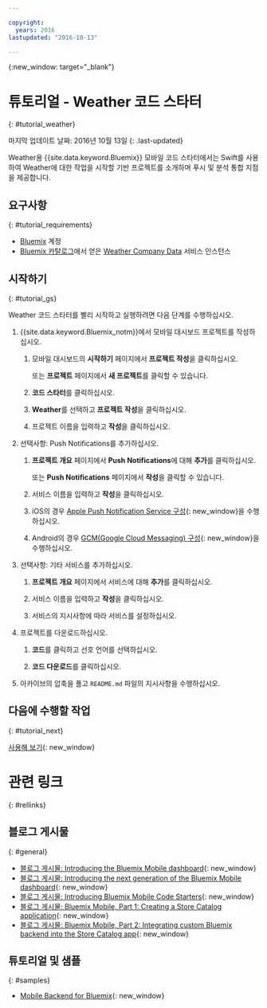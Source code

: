 ```yaml
---

copyright:
  years: 2016
lastupdated: "2016-10-13"

---
```

{:new_window: target="_blank"}

# 튜토리얼 - Weather 코드 스타터
{: #tutorial_weather}

마지막 업데이트 날짜: 2016년 10월 13일
{: .last-updated}

Weather용 {{site.data.keyword.Bluemix}} 모바일 코드 스타터에서는 Swift를 사용하여 Weather에 대한 작업을 시작할 기반 프로젝트를 소개하며 푸시 및 분석 통합 지점을 제공합니다. 


## 요구사항
{: #tutorial_requirements}

* [Bluemix](http://bluemix.net) 계정
* [Bluemix 카탈로그](https://console.{DomainName}/catalog/)에서 얻은 [Weather Company Data](https://console.{DomainName}/catalog/services/weather-company-data/) 서비스 인스턴스


## 시작하기
{: #tutorial_gs}

Weather 코드 스타터를 빨리 시작하고 실행하려면 다음 단계를 수행하십시오. 

1. {{site.data.keyword.Bluemix_notm}}에서 모바일 대시보드 프로젝트를 작성하십시오. 

   1. 모바일 대시보드의 **시작하기** 페이지에서 **프로젝트 작성**을 클릭하십시오. 

      또는 **프로젝트** 페이지에서 **새 프로젝트**를 클릭할 수 있습니다. 

   2. **코드 스타터**를 클릭하십시오. 

   3. **Weather**를 선택하고 **프로젝트 작성**을 클릭하십시오. 

   4. 프로젝트 이름을 입력하고 **작성**을 클릭하십시오. 

2. 선택사항: Push Notifications를 추가하십시오. 

   1. **프로젝트 개요** 페이지에서 **Push Notifications**에 대해 **추가**를 클릭하십시오. 

      또는 **Push Notifications** 페이지에서 **작성**을 클릭할 수 있습니다. 

   2. 서비스 이름을 입력하고 **작성**을 클릭하십시오. 

   3. iOS의 경우 [Apple Push Notification Service 구성](../services/mobilepush/t_push_provider_ios.html){: new_window}을 수행하십시오. 

   4. Android의 경우 [GCM(Google Cloud Messaging) 구성](../services/mobilepush/t_push_provider_android.html){: new_window}을 수행하십시오. 

3. 선택사항: 기타 서비스를 추가하십시오. 

   1. **프로젝트 개요** 페이지에서 서비스에 대해 **추가**를 클릭하십시오. 

   2. 서비스 이름을 입력하고 **작성**을 클릭하십시오. 

   3. 서비스의 지시사항에 따라 서비스를 설정하십시오. 

4. 프로젝트를 다운로드하십시오. 

   1. **코드**를 클릭하고 선호 언어를 선택하십시오. 

   2. **코드 다운로드**를 클릭하십시오. 

5. 아카이브의 압축을 풀고 `README.md` 파일의 지시사항을 수행하십시오. 


## 다음에 수행할 작업
{: #tutorial_next}

[사용해 보기](http://new-console.{DomainName}/mobile/create-project?starter=fad1d49e-f7b6-3aff-9b53-14673fca4399){: new_window}


# 관련 링크
{: #rellinks}

<!-- links to internal services don't work
## {{site.data.keyword.Bluemix_notm}} Mobile services
{: #general}
* [Mobile Analytics (Beta)](../services/mobileanalytics/index.html){: new_window}
* [Mobile Client Access](../services/mobileaccess/index.html){: new_window}
* [Mobile Foundation](../services/mobilefoundation/index.html){: new_window}
* [Mobile Quality Assurance)](../services/MobileQualityAssurance/index.html){: new_window}
* [Push Notifications](../services/mobilepush/index.html){: new_window}
-->

## 블로그 게시물
{: #general}
* [블로그 게시물: Introducing the Bluemix Mobile dashboard](https://developer.ibm.com/bluemix/2016/07/08/new-bluemix-mobile-dashboard/){: new_window}
* [블로그 게시물: Introducing the next generation of the Bluemix Mobile dashboard](https://ibm.com/blogs/bluemix/2016/10/introducing-the-next-generation-of-the-bluemix-mobile-dashboard/){: new_window}
* [블로그 게시물: Introducing Bluemix Mobile Code Starters](https://www.ibm.com/blogs/bluemix/2016/10/rapid-dev-with-mobile-code-starters/){: new_window}
* [블로그 게시물: Bluemix Mobile, Part 1: Creating a Store Catalog application](https://developer.ibm.com/bluemix/2016/07/13/bluemix-mobile-creating-store-catalog-app-part1/){: new_window}
* [블로그 게시물: Bluemix Mobile, Part 2: Integrating custom Bluemix backend into the Store Catalog app](https://developer.ibm.com/bluemix/2016/07/14/bluemix-mobile-integrating-custom-backend-part2/){: new_window}

## 튜토리얼 및 샘플
{: #samples}
* [Mobile Backend for Bluemix](https://github.com/ibm-bluemix-mobile-services/mobiledashboard-storecatalog-backend){: new_window}
